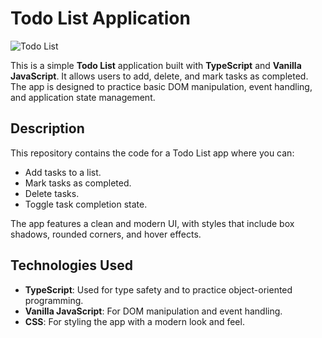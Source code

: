 # Todo List Application

![Todo List](https://img.shields.io/badge/App-Todo_List-yellowgreen)

This is a simple **Todo List** application built with **TypeScript** and **Vanilla JavaScript**. It allows users to add, delete, and mark tasks as completed. The app is designed to practice basic DOM manipulation, event handling, and application state management.

## Description

This repository contains the code for a Todo List app where you can:
- Add tasks to a list.
- Mark tasks as completed.
- Delete tasks.
- Toggle task completion state.

The app features a clean and modern UI, with styles that include box shadows, rounded corners, and hover effects.

## Technologies Used

- **TypeScript**: Used for type safety and to practice object-oriented programming.
- **Vanilla JavaScript**: For DOM manipulation and event handling.
- **CSS**: For styling the app with a modern look and feel.




